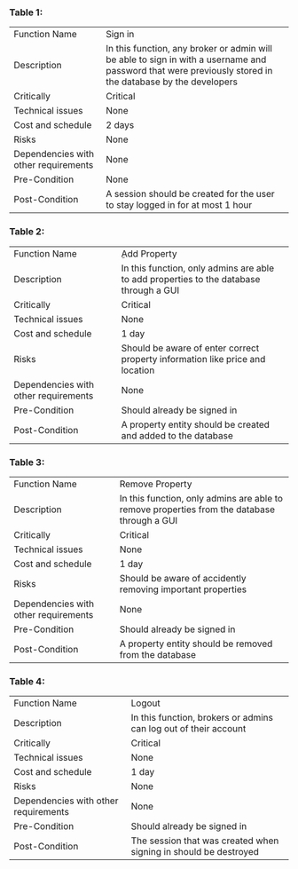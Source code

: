 ### Table 1:
<table>
	<tr>
		<td>Function Name</td>
		<td>Sign in</td>
	</tr>
	<tr>
		<td>Description</td>
		<td>In this function, any broker or admin will be able to sign in with a username and password that were previously stored in the database by the developers</td>
	</tr>
	<tr>
		<td>Critically</td>
		<td>Critical</td>
	</tr>
	<tr>
		<td>Technical issues</td>
		<td>None</td>
	</tr>
	<tr>
		<td>Cost and schedule</td>
		<td>2 days</td>
	</tr>
	<tr>
		<td>Risks</td>
		<td>None</td>
	</tr>
	<tr>
		<td>Dependencies with other requirements</td>
		<td>None</td>
	</tr>
	<tr>
		<td>Pre-Condition</td>
		<td>None</td>
	</tr>
	<tr>
		<td>Post-Condition</td>
		<td>A session should be created for the user to stay logged in for at most 1 hour</td>
	</tr>
</table>

### Table 2:
<table>
	<tr>
		<td>Function Name</td>
		<td>ِAdd Property</td>
	</tr>
	<tr>
		<td>Description</td>
		<td>In this function, only admins are able to add properties to the database through a GUI</td>
	</tr>
	<tr>
		<td>Critically</td>
		<td>Critical</td>
	</tr>
	<tr>
		<td>Technical issues</td>
		<td>None</td>
	</tr>
	<tr>
		<td>Cost and schedule</td>
		<td>1 day</td>
	</tr>
	<tr>
		<td>Risks</td>
		<td>Should be aware of enter correct property information like price and location</td>
	</tr>
	<tr>
		<td>Dependencies with other requirements</td>
		<td>None</td>
	</tr>
	<tr>
		<td>Pre-Condition</td>
		<td>Should already be signed in</td>
	</tr>
	<tr>
		<td>Post-Condition</td>
		<td>A property entity should be created and added to the database</td>
	</tr>
</table>

### Table 3:
<table>
	<tr>
		<td>Function Name</td>
		<td>Remove Property</td>
	</tr>
	<tr>
		<td>Description</td>
		<td>In this function, only admins are able to remove properties from the database through a GUI</td>
	</tr>
	<tr>
		<td>Critically</td>
		<td>Critical</td>
	</tr>
	<tr>
		<td>Technical issues</td>
		<td>None</td>
	</tr>
	<tr>
		<td>Cost and schedule</td>
		<td>1 day</td>
	</tr>
	<tr>
		<td>Risks</td>
		<td>Should be aware of accidently removing important properties</td>
	</tr>
	<tr>
		<td>Dependencies with other requirements</td>
		<td>None</td>
	</tr>
	<tr>
		<td>Pre-Condition</td>
		<td>Should already be signed in</td>
	</tr>
	<tr>
		<td>Post-Condition</td>
		<td>A property entity should be removed from the database</td>
	</tr>
</table>

### Table 4:
<table>
	<tr>
		<td>Function Name</td>
		<td>Logout</td>
	</tr>
	<tr>
		<td>Description</td>
		<td>In this function, brokers or admins can log out of their account</td>
	</tr>
	<tr>
		<td>Critically</td>
		<td>Critical</td>
	</tr>
	<tr>
		<td>Technical issues</td>
		<td>None</td>
	</tr>
	<tr>
		<td>Cost and schedule</td>
		<td>1 day</td>
	</tr>
	<tr>
		<td>Risks</td>
		<td>None</td>
	</tr>
	<tr>
		<td>Dependencies with other requirements</td>
		<td>None</td>
	</tr>
	<tr>
		<td>Pre-Condition</td>
		<td>Should already be signed in</td>
	</tr>
	<tr>
		<td>Post-Condition</td>
		<td>The session that was created when signing in should be destroyed</td>
	</tr>
</table>